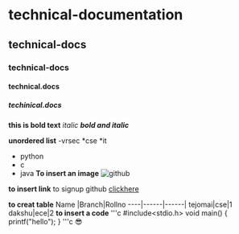 # technical-documentation
## technical-docs
### technical-docs
#### technical.docs
##### techinical.docs


**this is bold text**
*italic*
***bold and italic***

**unordered list**
-vrsec
 *cse
 *it
   - python
   - c
   - java
**To insert an image**
![github](https://encrypted-tbn0.gstatic.com/images?q=tbn:ANd9GcR1FKpjuD4He1yOqwv_Ahlu99koq49U83gelA&usqp=CAU)

**to insert link**
to signup github [clickhere](http://github.com/)

**to creat table**
   Name |Branch|Rollno
   ----|------|------|
   tejomai|cse|1
   dakshu|ece|2
  **to insert a code**
  '''c
  #include<stdio.h>
  void main()
  {
   printf("hello");
  }
  '''c
  :sunglasses:
  
   
